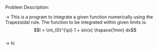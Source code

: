 Problem Description:  

-> This is a program to integrate a given function numerically using the Trapezoidal rule. The function to be integrated within given limits is:  
$$I = \int_{0}^{\pi} 1 + sin(x) \hspace{1mm} dx$$  
-> hi
